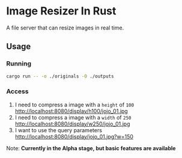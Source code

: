 # Image Resizer In Rust

A file server that can resize images in real time.

## Usage

### Running

````bash
cargo run -- -o ./originals -O ./outputs
````

### Access

1. I need to compress a image with a `height` of `100`  
  [http://localhost:8080/display/h100/jojo_01.jpg](http://localhost:8080/display/h100/jojo_01.jpg)
1. I need to compress a image with a `width` of `250`  
  [http://localhost:8080/display/w250/jojo_01.jpg](http://localhost:8080/display/w250/jojo_01.jpg)
3. I want to use the query parameters  
  [http://localhost:8080/display/jojo_01.jpg?w=150](http://localhost:8080/display/jojo_01.jpg?w=150)

Note: **Currently in the Alpha stage, but basic features are available**